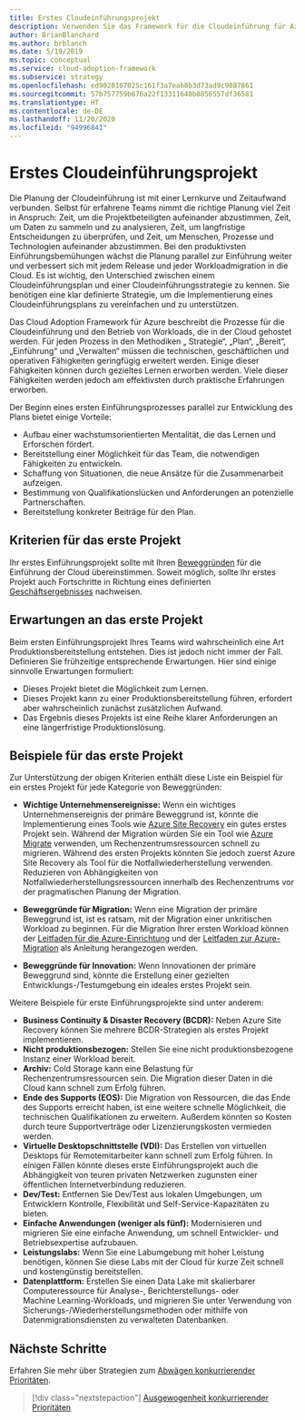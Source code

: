 ```yaml
---
title: Erstes Cloudeinführungsprojekt
description: Verwenden Sie das Framework für die Cloudeinführung für Azure, um sich mit den Prozessen für die Cloudeinführung und den Betrieb von in der Cloud gehosteten Workloads vertraut zu machen.
author: BrianBlanchard
ms.author: brblanch
ms.date: 5/19/2019
ms.topic: conceptual
ms.service: cloud-adoption-framework
ms.subservice: strategy
ms.openlocfilehash: ed9028167025c161f3a7eab8b3d73ad9c9887861
ms.sourcegitcommit: 57b757759b676a22f13311640b8856557df36581
ms.translationtype: HT
ms.contentlocale: de-DE
ms.lasthandoff: 11/20/2020
ms.locfileid: "94996841"
---
```

# <a name="first-cloud-adoption-project"></a>Erstes Cloudeinführungsprojekt

Die Planung der Cloudeinführung ist mit einer Lernkurve und Zeitaufwand verbunden. Selbst für erfahrene Teams nimmt die richtige Planung viel Zeit in Anspruch: Zeit, um die Projektbeteiligten aufeinander abzustimmen, Zeit, um Daten zu sammeln und zu analysieren, Zeit, um langfristige Entscheidungen zu überprüfen, und Zeit, um Menschen, Prozesse und Technologien aufeinander abzustimmen. Bei den produktivsten Einführungsbemühungen wächst die Planung parallel zur Einführung weiter und verbessert sich mit jedem Release und jeder Workloadmigration in die Cloud. Es ist wichtig, den Unterschied zwischen einem Cloudeinführungsplan und einer Cloudeinführungsstrategie zu kennen. Sie benötigen eine klar definierte Strategie, um die Implementierung eines Cloudeinführungsplans zu vereinfachen und zu unterstützen.

<!-- docutune:ignore "Strategy, Plan, Ready, Adopt, and Manage" -->

Das Cloud Adoption Framework für Azure beschreibt die Prozesse für die Cloudeinführung und den Betrieb von Workloads, die in der Cloud gehostet werden. Für jeden Prozess in den Methodiken „ Strategie“, „Plan“, „Bereit“, „Einführung“ und „Verwalten“ müssen die technischen, geschäftlichen und operativen Fähigkeiten geringfügig erweitert werden. Einige dieser Fähigkeiten können durch gezieltes Lernen erworben werden. Viele dieser Fähigkeiten werden jedoch am effektivsten durch praktische Erfahrungen erworben.

Der Beginn eines ersten Einführungsprozesses parallel zur Entwicklung des Plans bietet einige Vorteile:

- Aufbau einer wachstumsorientierten Mentalität, die das Lernen und Erforschen fördert.
- Bereitstellung einer Möglichkeit für das Team, die notwendigen Fähigkeiten zu entwickeln.
- Schaffung von Situationen, die neue Ansätze für die Zusammenarbeit aufzeigen.
- Bestimmung von Qualifikationslücken und Anforderungen an potenzielle Partnerschaften.
- Bereitstellung konkreter Beiträge für den Plan.

## <a name="first-project-criteria"></a>Kriterien für das erste Projekt

Ihr erstes Einführungsprojekt sollte mit Ihren [Beweggründen](./motivations.md) für die Einführung der Cloud übereinstimmen. Soweit möglich, sollte Ihr erstes Projekt auch Fortschritte in Richtung eines definierten [Geschäftsergebnisses](./business-outcomes/business-outcome-template.md) nachweisen.

## <a name="first-project-expectations"></a>Erwartungen an das erste Projekt

Beim ersten Einführungsprojekt Ihres Teams wird wahrscheinlich eine Art Produktionsbereitstellung entstehen. Dies ist jedoch nicht immer der Fall. Definieren Sie frühzeitige entsprechende Erwartungen. Hier sind einige sinnvolle Erwartungen formuliert:

- Dieses Projekt bietet die Möglichkeit zum Lernen.
- Dieses Projekt kann zu einer Produktionsbereitstellung führen, erfordert aber wahrscheinlich zunächst zusätzlichen Aufwand.
- Das Ergebnis dieses Projekts ist eine Reihe klarer Anforderungen an eine längerfristige Produktionslösung.

## <a name="first-project-examples"></a>Beispiele für das erste Projekt

Zur Unterstützung der obigen Kriterien enthält diese Liste ein Beispiel für ein erstes Projekt für jede Kategorie von Beweggründen:

- **Wichtige Unternehmensereignisse:** Wenn ein wichtiges Unternehmensereignis der primäre Beweggrund ist, könnte die Implementierung eines Tools wie [Azure Site Recovery](../migrate/azure-migration-guide/secure-and-manage.md#replicate-an-azure-vm-to-another-region-with-site-recovery-service) ein gutes erstes Projekt sein. Während der Migration würden Sie ein Tool wie [Azure Migrate](../migrate/azure-migration-guide/migrate.md#azure-migrate) verwenden, um Rechenzentrumsressourcen schnell zu migrieren. Während des ersten Projekts könnten Sie jedoch zuerst Azure Site Recovery als Tool für die Notfallwiederherstellung verwenden. Reduzieren von Abhängigkeiten von Notfallwiederherstellungsressourcen innerhalb des Rechenzentrums vor der pragmatischen Planung der Migration.

- **Beweggründe für Migration:** Wenn eine Migration der primäre Beweggrund ist, ist es ratsam, mit der Migration einer unkritischen Workload zu beginnen. Für die Migration Ihrer ersten Workload können der [Leitfaden für die Azure-Einrichtung](../ready/azure-setup-guide/index.md) und der [Leitfaden zur Azure-Migration](../migrate/azure-migration-guide/index.md) als Anleitung herangezogen werden.

- **Beweggründe für Innovation:** Wenn Innovationen der primäre Beweggrund sind, könnte die Erstellung einer gezielten Entwicklungs-/Testumgebung ein ideales erstes Projekt sein.

<!-- docutune:ignore "data migration services" -->

Weitere Beispiele für erste Einführungsprojekte sind unter anderem:

- **Business Continuity & Disaster Recovery (BCDR):** Neben Azure Site Recovery können Sie mehrere BCDR-Strategien als erstes Projekt implementieren.
- **Nicht produktionsbezogen:** Stellen Sie eine nicht produktionsbezogene Instanz einer Workload bereit.
- **Archiv:** Cold Storage kann eine Belastung für Rechenzentrumsressourcen sein. Die Migration dieser Daten in die Cloud kann schnell zum Erfolg führen.
- **Ende des Supports (EOS):** Die Migration von Ressourcen, die das Ende des Supports erreicht haben, ist eine weitere schnelle Möglichkeit, die technischen Qualifikationen zu erweitern. Außerdem könnten so Kosten durch teure Supportverträge oder Lizenzierungskosten vermieden werden.
- **Virtuelle Desktopschnittstelle (VDI):** Das Erstellen von virtuellen Desktops für Remotemitarbeiter kann schnell zum Erfolg führen. In einigen Fällen könnte dieses erste Einführungsprojekt auch die Abhängigkeit von teuren privaten Netzwerken zugunsten einer öffentlichen Internetverbindung reduzieren.
- **Dev/Test:** Entfernen Sie Dev/Test aus lokalen Umgebungen, um Entwicklern Kontrolle, Flexibilität und Self-Service-Kapazitäten zu bieten.
- **Einfache Anwendungen (weniger als fünf):** Modernisieren und migrieren Sie eine einfache Anwendung, um schnell Entwickler- und Betriebsexpertise aufzubauen.
- **Leistungslabs:** Wenn Sie eine Labumgebung mit hoher Leistung benötigen, können Sie diese Labs mit der Cloud für kurze Zeit schnell und kostengünstig bereitstellen.
- **Datenplattform:** Erstellen Sie einen Data Lake mit skalierbarer Computeressource für Analyse-, Berichterstellungs- oder Machine Learning-Workloads, und migrieren Sie unter Verwendung von Sicherungs-/Wiederherstellungsmethoden oder mithilfe von Datenmigrationsdiensten zu verwalteten Datenbanken.

## <a name="next-steps"></a>Nächste Schritte

Erfahren Sie mehr über Strategien zum [Abwägen konkurrierender Prioritäten](./balance-competing-priorities.md).

> [!div class="nextstepaction"]
> [Ausgewogenheit konkurrierender Prioritäten](./balance-competing-priorities.md)

